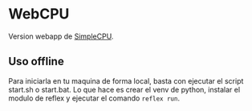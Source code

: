 # WebCPU
Version webapp de [SimpleCPU](https://github.com/jemendoz/SimpleCPU).

## Uso offline
Para iniciarla en tu maquina de forma local, basta con ejecutar el script start.sh o start.bat. Lo que hace es crear el venv de python,
instalar el modulo de reflex y ejecutar el comando `reflex run`.

